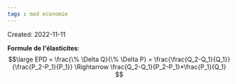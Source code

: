 ```yaml
---
tags : mod economie
---
```

Created: 2022-11-11 

**Formule de l'élasticites**: 
$$\large EPD = \frac{\% \Delta Q}{\% \Delta P} = \frac{\frac{Q_2-Q_1}{Q_1}}{\frac{P_2-P_1}{P_1}} \Rightarrow \frac{Q_2-Q_1}{P_2-P_1}*\frac{P_1}{Q_1}  $$
